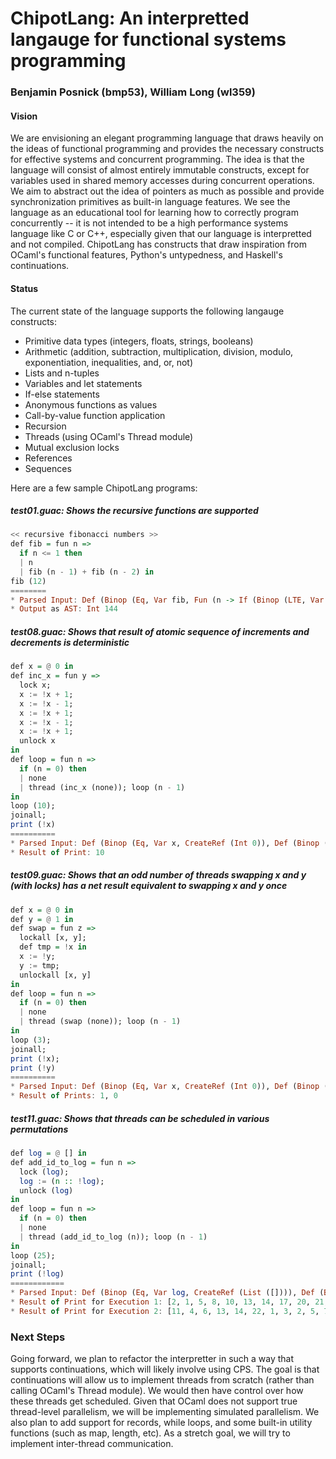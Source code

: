 # ChipotLang: An interpretted langauge for functional systems programming
### Benjamin Posnick (bmp53), William Long (wl359)

#### Vision
We are envisioning an elegant programming language that draws heavily on the ideas of functional programming and provides the necessary constructs for effective systems and concurrent programming. The idea is that the language will consist of almost entirely immutable constructs, except for variables used in shared memory accesses during concurrent operations. We aim to abstract out the idea of pointers as much as possible and provide synchronization primitives as built-in language features. We see the language as an educational tool for learning how to correctly program concurrently -- it is not intended to be a high performance systems language like C or C++, especially given that our language is interpretted and not compiled. ChipotLang has constructs that draw inspiration from OCaml's functional features, Python's untypedness, and Haskell's continuations.

#### Status
The current state of the language supports the following langauge constructs:
- Primitive data types (integers, floats, strings, booleans)
- Arithmetic (addition, subtraction, multiplication, division, modulo, exponentiation, inequalities, and, or, not)
- Lists and n-tuples
- Variables and let statements
- If-else statements
- Anonymous functions as values
- Call-by-value function application
- Recursion
- Threads (using OCaml's Thread module)
- Mutual exclusion locks
- References
- Sequences

Here are a few sample ChipotLang programs:
##### test01.guac: Shows the recursive functions are supported
```haskell
<< recursive fibonacci numbers >>
def fib = fun n =>
  if n <= 1 then
  | n
  | fib (n - 1) + fib (n - 2) in
fib (12)
========
* Parsed Input: Def (Binop (Eq, Var fib, Fun (n -> If (Binop (LTE, Var n, Int 1), Var n, Binop (Add, App (Var fib, Binop (Sub, Var n, Int 1)), App (Var fib, Binop (Sub, Var n, Int 2)))))), App (Var fib, Int 12))
* Output as AST: Int 144
```

##### test08.guac: Shows that result of atomic sequence of increments and decrements is deterministic
```haskell
def x = @ 0 in
def inc_x = fun y =>
  lock x;
  x := !x + 1;
  x := !x - 1;
  x := !x + 1;
  x := !x - 1;
  x := !x + 1;
  unlock x
in
def loop = fun n =>
  if (n = 0) then
  | none
  | thread (inc_x (none)); loop (n - 1)
in
loop (10);
joinall;
print (!x)
==========
* Parsed Input: Def (Binop (Eq, Var x, CreateRef (Int 0)), Def (Binop (Eq, Var inc_x, Fun (y -> Seq(Lock (Var x), Seq(RefAssign (s, Binop (Add, Deref (x), Int 1)), Seq(RefAssign (s, Binop (Sub, Deref (x), Int 1)), Seq(RefAssign (s, Binop (Add, Deref (x), Int 1)), Seq(RefAssign (s, Binop (Sub, Deref (x), Int 1)), Seq(RefAssign (s, Binop (Add, Deref (x), Int 1)), Unlock (Var x))))))))), Def (Binop (Eq, Var loop, Fun (n -> If (Binop (Eq, Var n, Int 0), None, Seq(Thread (App (Var inc_x, None)), App (Var loop, Binop (Sub, Var n, Int 1)))))), Seq(App (Var loop, Int 10), Seq(Joinall, Print (Deref (x)))))))
* Result of Print: 10
```

##### test09.guac: Shows that an odd number of threads swapping x and y (with locks) has a net result equivalent to swapping x and y once
```haskell
def x = @ 0 in
def y = @ 1 in
def swap = fun z =>
  lockall [x, y];
  def tmp = !x in
  x := !y;
  y := tmp;
  unlockall [x, y]
in
def loop = fun n =>
  if (n = 0) then
  | none
  | thread (swap (none)); loop (n - 1)
in
loop (3);
joinall;
print (!x);
print (!y)
==========
* Parsed Input: Def (Binop (Eq, Var x, CreateRef (Int 0)), Def (Binop (Eq, Var y, CreateRef (Int 1)), Def (Binop (Eq, Var swap, Fun (z -> Seq(Lockall (List (Var x, List (Var y, List ([])))), Def (Binop (Eq, Var tmp, Deref (x)), Seq(RefAssign (s, Deref (y)), Seq(RefAssign (s, Var tmp), Unlockall (List (Var x, List (Var y, List ([])))))))))), Def (Binop (Eq, Var loop, Fun (n -> If (Binop (Eq, Var n, Int 0), None, Seq(Thread (App (Var swap, None)), App (Var loop, Binop (Sub, Var n, Int 1)))))), Seq(App (Var loop, Int 3), Seq(Joinall, Seq(Print (Deref (x)), Print (Deref (y)))))))))
* Result of Prints: 1, 0
```

##### test11.guac: Shows that threads can be scheduled in various permutations
```haskell
def log = @ [] in
def add_id_to_log = fun n =>
  lock (log);
  log := (n :: !log);
  unlock (log)
in
def loop = fun n =>
  if (n = 0) then
  | none
  | thread (add_id_to_log (n)); loop (n - 1)
in
loop (25);
joinall;
print (!log)
============
* Parsed Input: Def (Binop (Eq, Var log, CreateRef (List ([]))), Def (Binop (Eq, Var add_id_to_log, Fun (n -> Seq(Lock (Var log), Seq(RefAssign (s, Binop (CONS, Var n, Deref (log))), Unlock (Var log))))), Def (Binop (Eq, Var loop, Fun (n -> If (Binop (Eq, Var n, Int 0), None, Seq(Thread (App (Var add_id_to_log, Var n)), App (Var loop, Binop (Sub, Var n, Int 1)))))), Seq(App (Var loop, Int 25), Seq(Joinall, Print (Deref (log)))))))
* Result of Print for Execution 1: [2, 1, 5, 8, 10, 13, 14, 17, 20, 21, 3, 4, 6, 7, 9, 12, 11, 15, 16, 18, 19, 22, 23, 24, 25]
* Result of Print for Execution 2: [11, 4, 6, 13, 14, 22, 1, 3, 2, 5, 7, 8, 9, 10, 12, 15, 16, 17, 18, 19, 20, 21, 23, 24, 25]
```

### Next Steps
Going forward, we plan to refactor the interpretter in such a way that supports continuations, which will likely involve using CPS. The goal is that continuations will allow us to implement threads from scratch (rather than calling OCaml's Thread module). We would then have control over how these threads get scheduled. Given that OCaml does not support true thread-level parallelism, we will be implementing simulated parallelism. We also plan to add support for records, while loops, and some built-in utility functions (such as map, length, etc). As a stretch goal, we will try to implement inter-thread communication.

